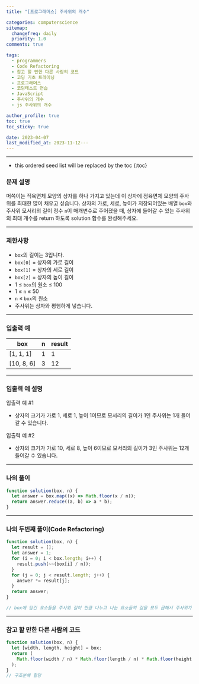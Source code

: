 ```yaml
---
title: "[프로그래머스] 주사위의 개수"

categories: computerscience
sitemap:
  changefreq: daily
  priority: 1.0
comments: true

tags:
  - programmers
  - Code Refactoring
  - 참고 할 만한 다른 사람의 코드
  - 코딩 기초 트레이닝
  - 프로그래머스
  - 코딩테스트 연습
  - JavaScript
  - 주사위의 개수
  - js 주사위의 개수

author_profile: true
toc: true
toc_sticky: true

date: 2023-04-07
last_modified_at: 2023-11-12---
---
```


---

<!-- prettier-ignore -->
* this ordered seed list will be replaced by the toc 
{:toc}

### 문제 설명

머쓱이는 직육면체 모양의 상자를 하나 가지고 있는데 이 상자에 정육면체 모양의 주사위를 최대한 많이 채우고 싶습니다. 상자의 가로, 세로, 높이가 저장되어있는 배열 `box`와 주사위 모서리의 길이 정수 `n`이 매개변수로 주어졌을 때, 상자에 들어갈 수 있는 주사위의 최대 개수를 return 하도록 solution 함수를 완성해주세요.

---

### 제한사항

- `box`의 길이는 3입니다.
- `box[0]` = 상자의 가로 길이
- `box[1]` = 상자의 세로 길이
- `box[2]` = 상자의 높이 길이
- 1 ≤ `box`의 원소 ≤ 100
- 1 ≤ `n` ≤ 50
- `n` ≤ `box`의 원소
- 주사위는 상자와 평행하게 넣습니다.

---

### 입출력 예

| box        | n   | result |
| ---------- | --- | ------ |
| [1, 1, 1]  | 1   | 1      |
| [10, 8, 6] | 3   | 12     |

---

### 입출력 예 설명

입출력 예 #1

- 상자의 크기가 가로 1, 세로 1, 높이 1이므로 모서리의 길이가 1인 주사위는 1개 들어갈 수 있습니다.

입출력 예 #2

- 상자의 크기가 가로 10, 세로 8, 높이 6이므로 모서리의 길이가 3인 주사위는 12개 들어갈 수 있습니다.

---

### 나의 풀이

```jsx
function solution(box, n) {
  let answer = box.map((x) => Math.floor(x / n));
  return answer.reduce((a, b) => a * b);
}
```

---

### 나의 두번째 풀이(Code Refactoring)

```jsx
function solution(box, n) {
  let result = [];
  let answer = 1;
  for (i = 0; i < box.length; i++) {
    result.push(~~(box[i] / n));
  }
  for (j = 0; j < result.length; j++) {
    answer *= result[j];
  }
  return answer;
}

// box에 담긴 요소들을 주사위 길이 만큼 나누고 나눈 요소들의 값을 모두 곱해서 주사위가 들어갈 크기를 추출
```

---

### 참고 할 만한 다른 사람의 코드

```jsx
function solution(box, n) {
  let [width, length, height] = box;
  return (
    Math.floor(width / n) * Math.floor(length / n) * Math.floor(height / n)
  );
}
// 구조분해 할당
```
